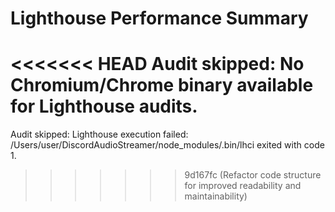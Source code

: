 # Lighthouse Performance Summary

<<<<<<< HEAD
Audit skipped: No Chromium/Chrome binary available for Lighthouse audits.
=======
Audit skipped: Lighthouse execution failed: /Users/user/DiscordAudioStreamer/node_modules/.bin/lhci exited with code 1.
>>>>>>> 9d167fc (Refactor code structure for improved readability and maintainability)

